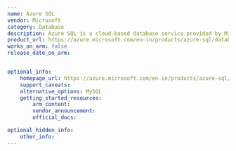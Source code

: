 ```yaml
---
name: Azure SQL
vendor: Microsoft
category: Database
description: Azure SQL is a cloud-based database service provided by Microsoft, designed to offer scalable, high-performance, and secure relational database capabilities.
product_url: https://azure.microsoft.com/en-in/products/azure-sql/database
works_on_arm: false
release_date_on_arm: 


optional_info:
    homepage_url: https://azure.microsoft.com/en-in/products/azure-sql/database
    support_caveats:
    alternative_options: MySQL
    getting_started_resources:
        arm_content: 
        vendor_announcement: 
        official_docs: 

optional_hidden_info:
    other_info:
---
```


